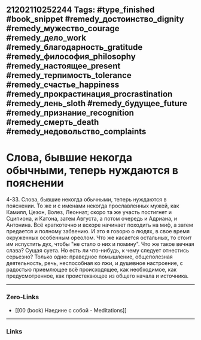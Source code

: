 21202110252244
Tags: #type_finished #book_snippet #remedy_достоинство_dignity #remedy_мужество_courage #remedy_дело_work #remedy_благодарность_gratitude #remedy_философия_philosophy #remedy_настоящее_present #remedy_терпимость_tolerance #remedy_счастье_happiness #remedy_прокрастинация_procrastination #remedy_лень_sloth #remedy_будущее_future #remedy_признание_recognition #remedy_смерть_death #remedy_недовольство_complaints
---
# Слова, бывшие некогда обычными, теперь нуждаются в пояснении

 4-33. Слова, бывшие некогда обычными, теперь нуждаются в пояснении. То же и с именами некогда прославленных мужей, как Камилл, Цезон, Волез, Леоннат; скоро та же участь постигнет и Сципиона, и Катона, затем Августа, а потом очередь и Адриана, и Антонина. Всё краткотечно и вскоре начинает походить на миф, а затем предается и полному забвению. И это я говорю о людях, в свое время окруженных особенным ореолом. Что же касается остальных, то стоит им испустить дух, чтобы "не стало о них и помину". Что же такое вечная слава? Сущая суета. Но есть ли что-нибудь, к чему следует отнестись серьезно? Только одно: праведное помышление, общеполезная деятельность, речь, неспособная ко лжи, и душевное настроение, с радостью приемлющее всё происходящее, как необходимое, как предусмотренное, как проистекающее из общего начала и источника. 

---
### Zero-Links
- [[00 (book) Наедине с собой - Meditations]]
---
### Links
